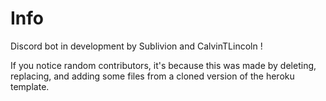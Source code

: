 # Info

Discord bot in development by Sublivion and CalvinTLincoln !

If you notice random contributors, it's because this was made by deleting, replacing, and adding some files from a cloned version of the heroku template.
